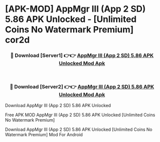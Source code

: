 # [APK-MOD] AppMgr III (App 2 SD) 5.86 APK Unlocked - [Unlimited Coins No Watermark Premium] cor2d



<div align="center">
<h3>🔴 Download [Server1] 👉👉 <a href="https://momento.my/?title=AppMgr_III_(App_2_SD)_5.86_APK_Unlocked">AppMgr III (App 2 SD) 5.86 APK Unlocked Mod Apk</a></h3><br>

<h3>🔴 Download [Server2] 👉👉 <a href="https://momento.my/?title=AppMgr_III_(App_2_SD)_5.86_APK_Unlocked">AppMgr III (App 2 SD) 5.86 APK Unlocked Mod Apk</a></h3>
</div>



Download AppMgr III (App 2 SD) 5.86 APK Unlocked 

Free APK MOD AppMgr III (App 2 SD) 5.86 APK Unlocked [Unlimited Coins No Watermark Premium]

Download AppMgr III (App 2 SD) 5.86 APK Unlocked [Unlimited Coins No Watermark Premium] Mod For Android
